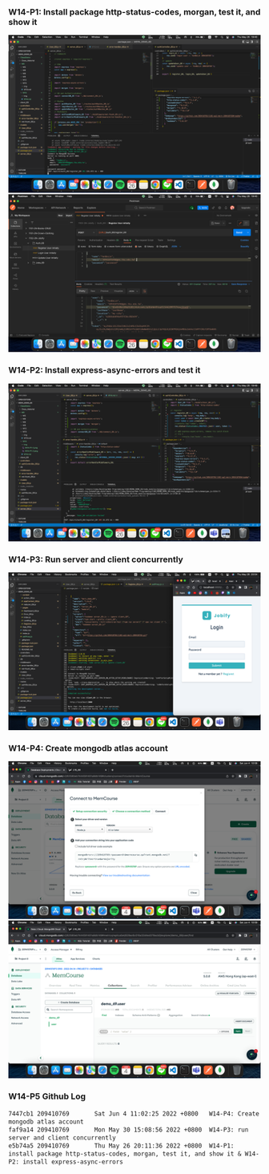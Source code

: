 ### W14-P1: Install package http-status-codes, morgan, test it, and show it
![W14-P1-1](./img/W14-P1-1.png)
![W14-P1-2](./img/W14-P1-2.png)
### W14-P2: Install express-async-errors and test it
![W14-P2-1](./img/W14-P2-1.png)
### W14-P3: Run server and client concurrently
![W14-P3-1](./img/W14-P3-1.png)
### W14-P4: Create mongodb atlas account
![W14-P4-1](./img/W14-P4-1.png)
![W14-P4-2](./img/W14-P4-2.png)
### W14-P5 Github Log
```
7447cb1 209410769       Sat Jun 4 11:02:25 2022 +0800   W14-P4: Create mongodb atlas account
faf9a14 209410769       Mon May 30 15:08:56 2022 +0800  W14-P3: run server and client concurrently
e5b74a5 209410769       Thu May 26 20:11:36 2022 +0800  W14-P1: install package http-status-codes, morgan, test it, and show it & W14-P2: install express-async-errors 
```